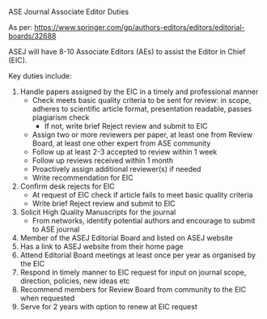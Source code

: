 ASE Journal Associate Editor Duties

As per: https://www.springer.com/gp/authors-editors/editors/editorial-boards/32688

ASEJ will have 8-10 Associate Editors (AEs) to assist the Editor in Chief (EIC).

Key duties include:

1. Handle papers assigned by the EIC in a timely and professional manner
   - Check meets basic quality criteria to be sent for review: in scope, adheres to scientific article format, presentation readable, passes plagiarism check
     - If not, write brief Reject review and submit to EIC
   - Assign two or more reviewers per paper, at least one from Review Board, at least one other expert from ASE community
   - Follow up at least 2-3 accepted to review within 1 week
   - Follow up reviews received within 1 month
   - Proactively assign additional reviewer(s) if needed
   - Write recommendation for EIC
2. Confirm desk rejects for EIC
   - At request of EIC check if article fails to meet basic quality criteria
   - Write brief Reject review and submit to EIC
3. Solicit High Quality Manuscripts for the journal
   - From networks, identify potential authors and encourage to submit to ASE journal
4. Member of the ASEJ Editorial Board and listed on ASEJ website
5. Has a link to ASEJ website from their home page
6.  Attend Editorial Board meetings at least once per year as organised by the EIC
7. Respond in timely manner to EIC request for input on journal scope, direction, policies, new ideas etc
8. Recommend members for Review Board from community to the EIC when requested
9. Serve for 2 years with option to renew at EIC request

